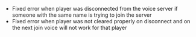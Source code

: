 - Fixed error when player was disconnected from the voice server if someone with the same name is trying to join the server
- Fixed error when player was not cleared properly on disconnect and on the next join voice will not work for that player
